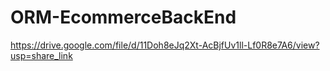 # ORM-EcommerceBackEnd

https://drive.google.com/file/d/11Doh8eJq2Xt-AcBjfUv1ll-Lf0R8e7A6/view?usp=share_link
